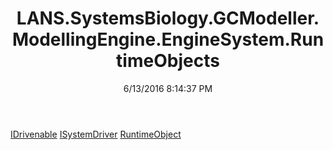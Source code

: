 ﻿---
title: LANS.SystemsBiology.GCModeller.ModellingEngine.EngineSystem.RuntimeObjects
date: 6/13/2016 8:14:37 PM
---

[IDrivenable](T-LANS.SystemsBiology.GCModeller.ModellingEngine.EngineSystem.RuntimeObjects.IDrivenable.html)
[ISystemDriver](T-LANS.SystemsBiology.GCModeller.ModellingEngine.EngineSystem.RuntimeObjects.ISystemDriver.html)
[RuntimeObject](T-LANS.SystemsBiology.GCModeller.ModellingEngine.EngineSystem.RuntimeObjects.RuntimeObject.html)
